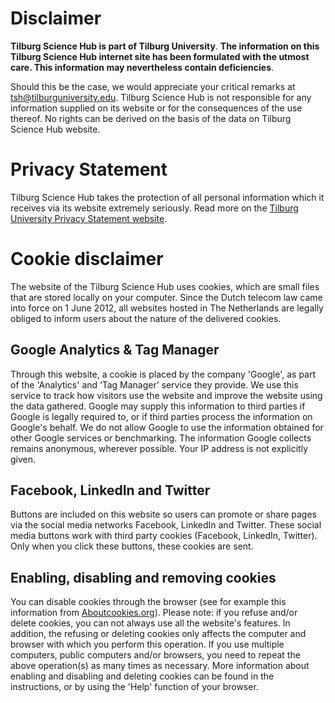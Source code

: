 # Disclaimer
**Tilburg Science Hub is part of Tilburg University**.
**The information on this Tilburg Science Hub internet site has been formulated with the utmost care. This information may nevertheless contain deficiencies**.

Should this be the case, we would appreciate your critical remarks at [tsh@tilburguniversity.edu](mailto:tsh@tilburguniversity.edu).
Tilburg Science Hub is not responsible for any information supplied on its website or for the consequences of the use thereof. No rights can be derived on the basis of the data on Tilburg Science Hub website.

# Privacy Statement 
Tilburg Science Hub takes the protection of all personal information which it receives via its website extremely seriously. Read more on the [Tilburg University Privacy Statement website](https://www.tilburguniversity.edu/disclaimer/privacy-statement).

# Cookie disclaimer 
The website of the Tilburg Science Hub uses cookies, which are small files that are stored locally on your computer. Since the Dutch telecom law came into force on 1 June 2012, all websites hosted in The Netherlands are legally obliged to inform users about the nature of the delivered cookies.

## Google Analytics & Tag Manager
Through this website, a cookie is placed by the company 'Google', as part of the 'Analytics' and ‘Tag Manager’ service they provide. We use this service to track how visitors use the website and improve the website using the data gathered. Google may supply this information to third parties if Google is legally required to, or if third parties process the information on Google's behalf.
We do not allow Google to use the information obtained for other Google services or benchmarking. The information Google collects remains anonymous, wherever possible. Your IP address is not explicitly given.

## Facebook, LinkedIn and Twitter
Buttons are included on this website so users can promote or share pages via the social media networks Facebook, LinkedIn and Twitter. These social media buttons work with third party cookies (Facebook, LinkedIn, Twitter). Only when you click these buttons, these cookies are sent.

## Enabling, disabling and removing cookies
You can disable cookies through the browser (see for example this information from [Aboutcookies.org](https://aboutcookies.org/)).
Please note: if you refuse and/or delete cookies, you can not always use all the website's features. In addition, the refusing or deleting cookies only affects the computer and browser with which you perform this operation. If you use multiple computers, public computers and/or browsers, you need to repeat the above operation(s) as many times as necessary. More information about enabling and disabling and deleting cookies can be found in the instructions, or by using the 'Help' function of your browser.
